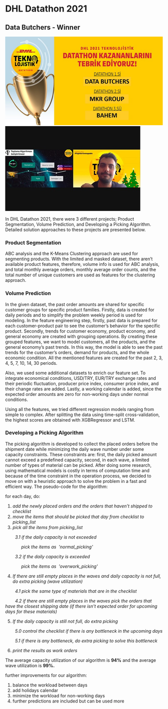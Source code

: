 # DHL Datathon 2021

## Data Butchers - Winner

[![N|Solid](https://raw.githubusercontent.com/ihkaraman/ihkaraman/main/images/dhl_datathon_winner.png)](https://www.linkedin.com/feed/update/urn:li:activity:6877662215583891456/)[![N|Solid](https://raw.githubusercontent.com/ihkaraman/ihkaraman/main/images/dhl_datathon_presentation.png)](https://www.linkedin.com/feed/update/urn:li:activity:6877662215583891456/)

In DHL Datathon 2021, there were 3 different projects; Product Segmentation, Volume Prediction, and Developing a Picking Algorithm. Detailed solution approaches to these projects are presented below.

### Product Segmentation

ABC analysis and the K-Means Clustering approach are used for segmenting products. With the limited and masked dataset, there aren’t available product features, therefore, volume info is used for ABC analysis, and total monthly average orders, monthly average order counts, and the total number of unique customers are used as features for the clustering approach.

### Volume Prediction

In the given dataset, the past order amounts are shared for specific customer groups for specific product families. Firstly, data is created for daily periods and to simplify the problem weekly period is used for modeling. In the feature engineering step, firstly, past data is prepared for each customer-product pair to see the customer’s behavior for the specific product. Secondly, trends for customer economy, product economy, and general economy are created with grouping operations. By creating these grouped features, we want to model customers, all the products, and the general economy’s past trends. In this way, the model is able to see the past trends for the customer’s orders, demand for products, and the whole economic condition. All the mentioned features are created for the past 2, 3, 4, 5, 7, 10, 14, 30 periods. 

Also, we used some additional datasets to enrich our feature set. To integrate economical conditions, USD/TRY, EUR/TRY exchange rates and their periodic fluctuation, producer price index, consumer price index, and their change rates are added. Lastly, a working calendar is added, since the expected order amounts are zero for non-working days under normal conditions. 

Using all the features, we tried different regression models ranging from simple to complex. After splitting the data using time-split cross-validation, the highest scores are obtained with XGBRegressor and LSTM. 

### Developing a Picking Algorithm

The picking algorithm is developed to collect the placed orders before the shipment date while minimizing the daily wave number under some capacity constraints. These constraints are: first, the daily picked amount cannot exceed a predefined capacity, second, in each wave, a limited number of types of material can be picked. After doing some research, using mathematical models is costly in terms of computation time and because of the time constraint in the operation process, we decided to move on with a heuristic approach to solve the problem in a fast and efficient way. The pseudo-code for the algorithm:

<p><span style="font-weight: 400;">for each day, do:</span></p>
<ol>
<li><em>add the newly placed orders and the orders that haven&rsquo;t shipped to checklist</em></li>
<li><em> move the items that should be picked that day from checklist to picking_list</em></li>
<li><em> pick all the items from picking_list</em></li>
</ol>
<p><em>&nbsp;&nbsp;&nbsp;&nbsp;&nbsp;&nbsp;&nbsp;&nbsp;3.1 if the daily capacity is not exceeded&nbsp;</em></p>
<p><em>&nbsp; &nbsp; &nbsp; &nbsp; &nbsp; &nbsp; &nbsp;pick the items as&nbsp; 'normal_picking'&nbsp;</em></p>
<p><em>&nbsp;&nbsp;&nbsp;&nbsp;&nbsp;&nbsp;&nbsp;&nbsp;3.2 if the daily capacity is exceeded&nbsp;&nbsp;</em></p>
<p><em>&nbsp; &nbsp; &nbsp; &nbsp; &nbsp; &nbsp; &nbsp;pick the items as&nbsp; 'overwork_picking'</em></p>
<ol start="4">
<li><em> If there are still empty places in the waves and daily capacity is not full, do extra picking (wave utilization)</em></li>
</ol>
<p><em>&nbsp;&nbsp;&nbsp;&nbsp;&nbsp;&nbsp;&nbsp;&nbsp;4.1 pick the same type of materials that are in the checklist&nbsp;</em></p>
<p><em>&nbsp;&nbsp;&nbsp;&nbsp;&nbsp;&nbsp;&nbsp;&nbsp;4.2 if there are still empty places in the waves pick the orders that have the closest shipping date (if there isn't expected order for upcoming days for these materials)</em></p>
<ol start="5">
<li><em> If the daily capacity is still not full, do extra picking</em></li>
</ol>
<p><em>&nbsp;&nbsp;&nbsp;&nbsp;&nbsp;&nbsp;&nbsp;&nbsp;5.0 control the checklist if there is any bottleneck in the upcoming days</em></p>
<p><em>&nbsp;&nbsp;&nbsp;&nbsp;&nbsp;&nbsp;&nbsp;&nbsp;5.1 if there is any bottleneck, do extra picking to solve this bottleneck</em></p>
<ol start="6">
<li><em> print the results as work orders</em></li>
</ol>

The average capacity utilization of our algorithm is **94%** and the average wave utilization is **99%.**

further improvements for our algorithm:

1. balance the workload between days
2. add holidays calendar
3. minimize the workload for non-working days
4. further predictions are included but can be used more
